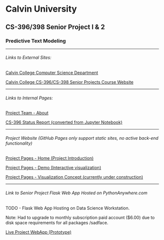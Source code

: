 # Calvin University
## CS-396/398 Senior Project I & 2
### Predictive Text Modeling

***
###### Links to External Sites: 

[Calvin College Computer Science Department](https://computing.calvin.edu/)

[Calvin College CS-396/CS-398 Senior Projects Course Website](https://cs.calvin.edu/courses/cs/396/)

***
###### Links to Internal Pages:

[Project Team - About](https://j-jinn.github.io/About)

[CS-396 Status Report (converted from Jupyter Notebook)](https://j-jinn.github.io/run_generation_custom_notebook_4)

***
###### Project Website (GitHub Pages only support static sites, no active back-end functionality)

[Project Pages - Home (Project Introduction)](https://j-jinn.github.io/templates/home)

[Project Pages - Demo (Interactive visualization)](https://j-jinn.github.io/templates/demo)

[Project Pages - Visualization Concept (currently under construction)](https://j-jinn.github.io/templates/visualization)

***

###### Link to Senior Project Flask Web App Hosted on PythonAnywhere.com

TODO - Flask Web App Hosting on Data Science Workstation.

Note: Had to upgrade to monthly subscription paid account ($6.00) due to disk space requirements for all packages /sadface.

[Live Project WebApp (Prototype)](http://jj47.pythonanywhere.com/)

